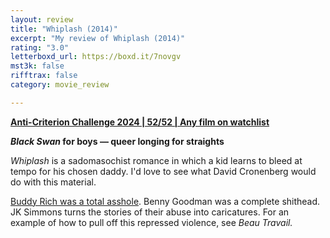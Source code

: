 ```yaml
---
layout: review
title: "Whiplash (2014)"
excerpt: "My review of Whiplash (2014)"
rating: "3.0"
letterboxd_url: https://boxd.it/7novgv
mst3k: false
rifftrax: false
category: movie_review

---
```


<b><a href="https://boxd.it/qBmUY/detail">Anti-Criterion Challenge 2024 | 52/52 | Any film on watchlist</a></b>

<b><i>Black Swan</i> for boys — queer longing for straights</b>

<i>Whiplash</i> is a sadomasochist romance in which a kid learns to bleed at tempo for his chosen daddy. I'd love to see what David Cronenberg would do with this material.

<a href="https://youtu.be/t8-uoTD4fMQ?si=sgfjCAcs64Ck-Glu" rel="nofollow">Buddy Rich was a total asshole</a>. Benny Goodman was a complete shithead. JK Simmons turns the stories of their abuse into caricatures. For an example of how to pull off this repressed violence, see <i>Beau Travail.</i>